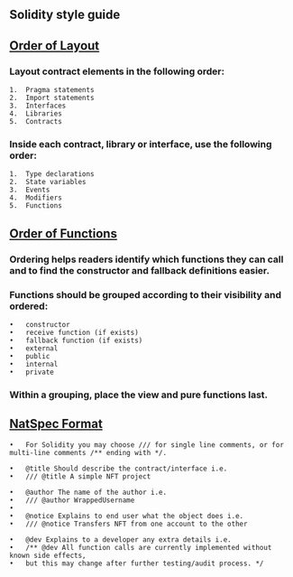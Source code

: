 ## Solidity style guide
## [Order of Layout](https://docs.soliditylang.org/en/v0.8.13/style-guide.html#order-of-layout)
### Layout contract elements in the following order:
	1.	Pragma statements
	2.	Import statements
	3.	Interfaces
	4.	Libraries
	5.	Contracts
### Inside each contract, library or interface, use the following order:
	1.	Type declarations
	2.	State variables
	3.	Events
	4.	Modifiers
	5.	Functions
## [Order of Functions](https://docs.soliditylang.org/en/v0.8.13/style-guide.html#order-of-functions)
### Ordering helps readers identify which functions they can call and to find the constructor and fallback definitions easier.
### Functions should be grouped according to their visibility and ordered:
	•	constructor
	•	receive function (if exists)
	•	fallback function (if exists)
	•	external
	•	public
	•	internal
	•	private
### Within a grouping, place the view and pure functions last.
## [NatSpec Format](https://docs.soliditylang.org/en/v0.8.13/natspec-format.html#)
	•	For Solidity you may choose /// for single line comments, or for multi-line comments /** ending with */.
	
	•	@title Should describe the contract/interface i.e. 
	•	/// @title A simple NFT project
	
	•	@author The name of the author i.e.
	•	/// @author WrappedUsername
	•	
	•	@notice Explains to end user what the object does i.e.
	•	/// @notice Transfers NFT from one account to the other
	
	•	@dev Explains to a developer any extra details i.e.
	•	/** @dev All function calls are currently implemented without known side effects,  
	•	but this may change after further testing/audit process. */
